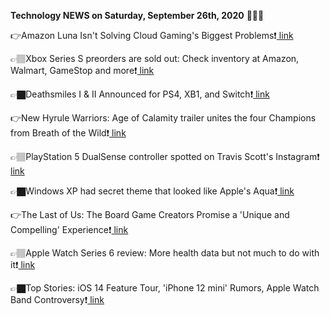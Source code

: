 <b>Technology NEWS on Saturday, September 26th, 2020</b> 📡📡📡 

👉Amazon Luna Isn't Solving Cloud Gaming's Biggest Problems❗️<a href='https://techblock.club/?p=7451'> link</a>

👉🏽Xbox Series S preorders are sold out: Check inventory at Amazon, Walmart, GameStop and more❗️<a href='https://techblock.club/?p=7453'> link</a>

👉🏿Deathsmiles I & II Announced for PS4, XB1, and Switch❗️<a href='https://techblock.club/?p=7455'> link</a>

👉New Hyrule Warriors: Age of Calamity trailer unites the four Champions from Breath of the Wild❗️<a href='https://techblock.club/?p=7457'> link</a>

👉🏽PlayStation 5 DualSense controller spotted on Travis Scott's Instagram❗️<a href='https://techblock.club/?p=7459'> link</a>

👉🏿Windows XP had secret theme that looked like Apple's Aqua❗️<a href='https://techblock.club/?p=7461'> link</a>

👉The Last of Us: The Board Game Creators Promise a 'Unique and Compelling' Experience❗️<a href='https://techblock.club/?p=7463'> link</a>

👉🏽Apple Watch Series 6 review: More health data but not much to do with it❗️<a href='https://techblock.club/?p=7465'> link</a>

👉🏿Top Stories: iOS 14 Feature Tour, 'iPhone 12 mini' Rumors, Apple Watch Band Controversy❗️<a href='https://techblock.club/?p=7467'> link</a>

